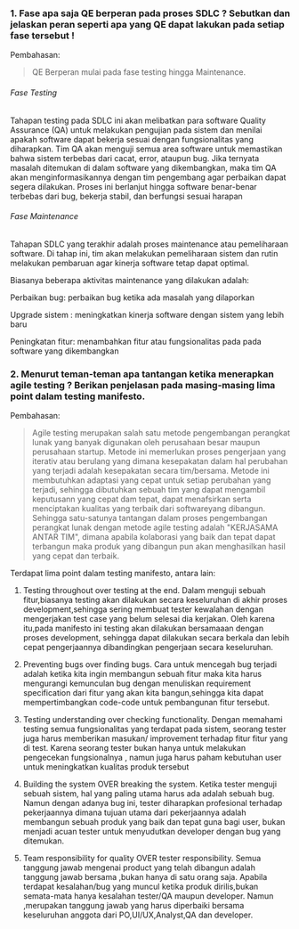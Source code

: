 ### 1. Fase apa saja QE berperan pada proses SDLC ? Sebutkan dan jelaskan peran seperti apa yang QE dapat lakukan pada setiap fase tersebut !
Pembahasan: 
> 	QE Berperan mulai pada fase testing hingga Maintenance. 

###### Fase Testing
Tahapan testing pada SDLC ini akan melibatkan para software Quality Assurance (QA) untuk melakukan pengujian pada sistem dan menilai apakah software dapat bekerja sesuai dengan fungsionalitas yang diharapkan. Tim QA akan menguji semua area software untuk memastikan bahwa sistem terbebas dari cacat, error, ataupun bug. Jika ternyata masalah ditemukan di dalam software yang dikembangkan, maka tim QA akan menginformasikannya dengan tim pengembang agar perbaikan dapat segera dilakukan.  Proses ini berlanjut hingga software benar-benar terbebas dari bug, bekerja stabil, dan berfungsi sesuai harapan

###### Fase Maintenance
Tahapan SDLC yang terakhir adalah proses maintenance atau pemeliharaan software. Di tahap ini, tim akan melakukan pemeliharaan sistem dan rutin melakukan pembaruan agar kinerja software tetap dapat optimal.

Biasanya beberapa aktivitas maintenance yang dilakukan adalah:

Perbaikan bug: perbaikan bug ketika ada masalah yang dilaporkan

Upgrade sistem : meningkatkan kinerja software dengan sistem yang lebih baru

Peningkatan fitur: menambahkan fitur atau fungsionalitas pada pada software yang dikembangkan


### 2. Menurut teman-teman apa tantangan ketika menerapkan agile testing ? Berikan penjelasan pada masing-masing lima point dalam testing manifesto. 
Pembahasan: 

>	Agile testing merupakan salah satu metode pengembangan perangkat lunak yang banyak digunakan oleh perusahaan besar maupun perusahaan startup. Metode ini memerlukan proses pengerjaan yang iterativ atau berulang yang dimana kesepakatan dalam hal perubahan yang terjadi adalah kesepakatan secara tim/bersama. Metode ini membutuhkan adaptasi yang cepat untuk setiap perubahan yang terjadi, sehingga dibutuhkan sebuah tim yang dapat mengambil keputusann yang cepat dam tepat, dapat menafsirkan serta menciptakan kualitas yang terbaik dari softwareyang dibangun. Sehingga satu-satunya tantangan dalam proses pengembangan perangkat lunak dengan metode agile testing adalah "KERJASAMA ANTAR TIM", dimana apabila kolaborasi yang baik dan tepat dapat terbangun maka produk yang dibangun pun akan menghasilkan hasil yang cepat dan terbaik.

Terdapat lima point dalam testing manifesto, antara lain:
1.	Testing throughout over testing at the end. 
Dalam menguji sebuah fitur,biasanya testing akan dilakukan secara keseluruhan di akhir proses development,sehingga sering membuat tester kewalahan dengan mengerjakan test case yang belum selesai dia kerjakan. Oleh karena itu,pada manifesto ini testing akan dilakukan bersamaaan dengan proses development, sehingga dapat dilakukan secara berkala dan lebih cepat pengerjaannya dibandingkan pengerjaan secara keseluruhan.

2.	Preventing bugs over finding bugs. 
Cara untuk mencegah bug terjadi adalah ketika kita ingin membangun sebuah fitur maka kita harus mengurangi kemunculan bug dengan menuliskan requirement specification dari fitur yang akan kita bangun,sehingga kita dapat mempertimbangkan code-code untuk pembangunan fitur tersebut.

3.	Testing understanding over checking functionality. 
Dengan memahami testing semua fungsionalitas yang terdapat pada sistem, seorang tester juga harus memberikan masukan/ improvement terhadap fitur fitur yang di test. Karena seorang tester bukan hanya untuk melakukan pengecekan fungsionalnya , namun juga harus paham kebutuhan user untuk meningkatkan kualitas produk tersebut

4.	Building the system OVER breaking the system. 
Ketika tester menguji sebuah sistem, hal yang paling utama harus ada adalah sebuah bug. Namun dengan adanya bug ini, tester diharapkan profesional terhadap pekerjaannya dimana tujuan utama dari pekerjaannya adalah membangun sebuah produk yang baik dan tepat guna bagi user, bukan menjadi acuan tester untuk menyudutkan developer dengan bug yang ditemukan.

5.	Team responsibility for quality OVER tester responsibility. 
Semua tanggung jawab mengenai product yang telah dibangun adalah tanggung jawab bersama ,bukan hanya di satu orang saja. Apabila terdapat kesalahan/bug yang muncul ketika produk dirilis,bukan semata-mata hanya kesalahan tester/QA maupun developer. Namun ,merupakan tanggung jawab yang harus diperbaiki bersama keseluruhan anggota dari PO,UI/UX,Analyst,QA dan developer.

